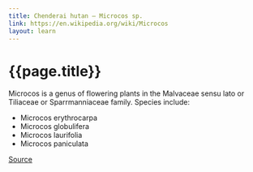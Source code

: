 ```yaml
---
title: Chenderai hutan – Microcos sp.
link: https://en.wikipedia.org/wiki/Microcos
layout: learn
---
```

# {{page.title}}

Microcos is a genus of flowering plants in the Malvaceae sensu lato or Tiliaceae or Sparrmanniaceae family. Species include:

- Microcos erythrocarpa
- Microcos globulifera
- Microcos laurifolia
- Microcos paniculata

[Source](page.link)

